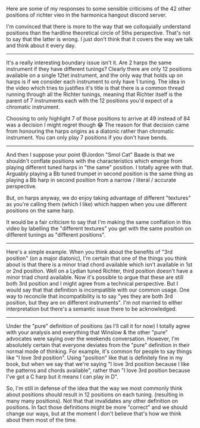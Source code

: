 Here are some of my responses to some sensible criticisms of the 42 other positions of richter vieo in the harmonica hangout discord server.

I'm convinced that there is more to the way that we colloquially understand positions than the hardline theoretical circle of 5ths perspective. That's not to say that the latter is wrong. I just don't think that it covers the way we talk and think about it every day.


---

It's a really interesting boundary issue isn't it. Are 2 harps the same instrument if they have different tunings? Clearly there are only 12 positions available on a single 12tet instrument, and the only way that holds up on harps is if we consider each instrument to only have 1 tuning. The idea in the video which tries to justifies it's title is that there is a common thread running through all the Richter tunings, meaning that Richter itself is the parent of 7 instruments each with the 12 positions you'd expect of a chromatic instrument.

Choosing to only highlight 7 of those positions to arrive at 49 instead of 84 was a decision I might regret though :joy: The reason for that decision came from honouring the harps origins as a diatonic rather than chromatic instrument. You can only play 7 positions if you don't have bends.

---

And then I suppose your point @Jordon "Smol Cat" Baade is that we shouldn't conflate positions with the characteristics which emerge from playing different tuned harps in "the same" position. I totally agree with that. Arguably playing a Bb tuned trumpet in second position is the same thing as playing a Bb harp in second position from a narrow / literal / accurate perspective. 

But, on harps anyway, we do enjoy taking advantage of different "textures" as you're calling them (which I like) which happen when you use different positions on the same harp.

It would be a fair criticism to say that I'm making the same conflation in this video by labelling the "different textures" you get with the same position on different tunings as "different positions".

---

Here's a simple example. When you think about the benefits of "3rd position" (on a major diatonic), I'm certain that one of the things you think about is that there is a minor triad chord available which isn't available in 1st or 2nd position.  Well on a Lydian tuned Richter, third position doesn't have a minor triad chord available. Now it's possible to argue that these are still both 3rd position and I might agree from a technical perspective. But I would say that that definition is incompatible with our common usage. One way to reconcile that incompatibility is to say "yes they are both 3rd position, but they are on different instruments". I'm not married to either interpretation but there's a semantic issue there to be acknowledged.

---

Under the "pure" definition of positions (as I'll call it for now) I totally agree with your analysis and everything that Winslow & the other "pure" advocates were saying over the weekends conversation. However, I'm absolutely certain that everyone deviates from the "pure" definition in their normal mode of thinking. For example, it's common for people to say things like "I love 3rd position". Using "position" like that is definitely fine in my book, but when we say that we're saying "I love 3rd position because I like the patterns and chords available", rather than "I love 3rd position because I've got a C harp but it means I can play in D".

So, I'm still in defense of the idea that the way we most commonly think about positions should result in 12 positions on each tuning. (resulting in many many positions). Not that that invalidates any other definition on positions. In fact those definitions might be more "correct" and we should change our ways, but at the moment I don't believe that's how we think about them most of the time.
